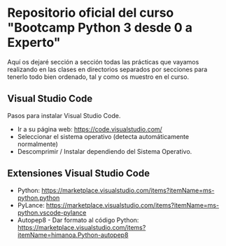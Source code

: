# Repositorio oficial del curso "Bootcamp Python 3 desde 0 a Experto"

Aquí os dejaré sección a sección todas las prácticas que vayamos realizando en las clases en directorios separados por secciones para tenerlo todo bien ordenado, tal y como os muestro en el curso.

## Visual Studio Code 
Pasos para instalar Visual Studio Code. 
* Ir a su página web: https://code.visualstudio.com/ 
* Seleccionar el sistema operativo (detecta automáticamente normalmente) 
* Descomprimir / Instalar dependiendo del Sistema Operativo.

## Extensiones Visual Studio Code

* Python: https://marketplace.visualstudio.com/items?itemName=ms-python.python
* PyLance: https://marketplace.visualstudio.com/items?itemName=ms-python.vscode-pylance
* Autopep8 - Dar formato al código Python: https://marketplace.visualstudio.com/items?itemName=himanoa.Python-autopep8
